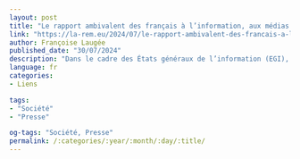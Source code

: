 ```yaml
---
layout: post
title: "Le rapport ambivalent des français à l’information, aux médias et aux journalistes"
link: "https://la-rem.eu/2024/07/le-rapport-ambivalent-des-francais-a-linformation-aux-medias-et-aux-journalistes"
author: Françoise Laugée
published_date: "30/07/2024"
description: "Dans le cadre des États généraux de l’information (EGI), une enquête portant sur « Les Français et l’information » publiée par l’Arcom en mars 2024 confirme que, concernant l’accès à l’information, les usages numériques brouillent la considération accordée à celle-ci."
language: fr
categories:
- Liens

tags:
- "Société"
- "Presse"

og-tags: "Société, Presse"
permalink: /:categories/:year/:month/:day/:title/
---
```

